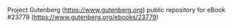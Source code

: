 Project Gutenberg (https://www.gutenberg.org) public repository for eBook #23779 (https://www.gutenberg.org/ebooks/23779)
